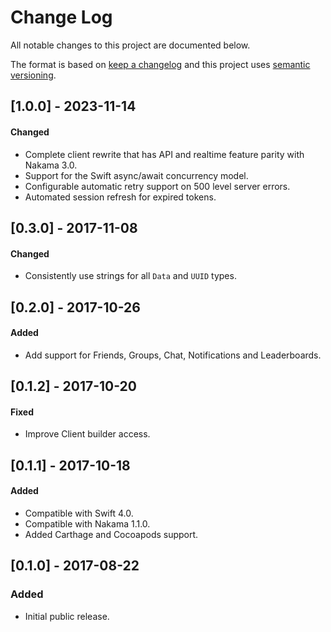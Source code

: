 # Change Log

All notable changes to this project are documented below.

The format is based on [keep a changelog](http://keepachangelog.com/) and this project uses [semantic versioning](http://semver.org/).

## [1.0.0] - 2023-11-14
#### Changed
- Complete client rewrite that has API and realtime feature parity with Nakama 3.0.
- Support for the Swift async/await concurrency model.
- Configurable automatic retry support on 500 level server errors.
- Automated session refresh for expired tokens.

## [0.3.0] - 2017-11-08
#### Changed
- Consistently use strings for all `Data` and `UUID` types.

## [0.2.0] - 2017-10-26
#### Added
- Add support for Friends, Groups, Chat, Notifications and Leaderboards.

## [0.1.2] - 2017-10-20
#### Fixed
- Improve Client builder access.

## [0.1.1] - 2017-10-18
#### Added
- Compatible with Swift 4.0.
- Compatible with Nakama 1.1.0.
- Added Carthage and Cocoapods support.

## [0.1.0] - 2017-08-22
### Added
- Initial public release.
